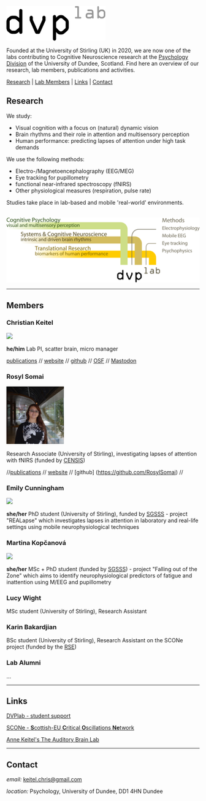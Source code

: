 ![display dvplab logo](/images/logo_s.png)

Founded at the University of Stirling (UK) in 2020, we are now one of the labs contributing to Cognitive Neuroscience research at the [Psychology Division](https://www.dundee.ac.uk/psychology) of the University of Dundee, Scotland. Find here an overview of our research, lab members, publications and activities.

[Research](#research) | [Lab Members](#members) | [Links](#links) | [Contact](#contact)

## Research

We study:
- Visual cognition with a focus on (natural) dynamic vision
- Brain rhythms and their role in attention and multisensory perception
- Human performance: predicting lapses of attention under high task demands

We use the following methods:
- Electro-/Magnetoencephalography (EEG/MEG)
- Eye tracking for pupillometry
- functional near-infrared spectroscopy (fNIRS)
- Other physiological measures (respiration, pulse rate)

Studies take place in lab-based and mobile 'real-world' environments.
<br />
<br />

![display dvplab themes](/images/dvplab_themes.png)

---

## Members

### Christian Keitel

<img src="https://raw.githubusercontent.com/keiCetel/dvplab.github.io/master/images/ck_profile_pic.jpg" width="150">

**he/him** Lab PI, scatter brain, micro manager

[publications](https://scholar.google.com/citations?user=hTkSbg8AAAAJ&hl=en>publications) // [website](https://keitelscience.com) // [github](https://github.com/keiCetel) // [OSF](https://osf.io/hktsc/) // [Mastodon](https://mastodon.scot/@keicetel)

### Rosyl Somai

<img src="https://raw.githubusercontent.com/RosylSomai/dvplab.github.ioRS/master/images/linkedinProfilePic.jpg" width="150">

Research Associate (University of Stirling), investigating lapses of attention with fNIRS (funded by [CENSIS](https://censis.org.uk/))

//[publications](https://scholar.google.com/citations?hl=nl&user=GJLoxcEAAAAJ) // [website](https://rosylsomai.com) // [github] (https://github.com/RosylSomai) //

### Emily Cunningham

<img src = "https://raw.githubusercontent.com/keiCetel/dvplab.github.io/master/images/ec_profile_pic.jpg" width = "120">

**she/her** PhD student (University of Stirling), funded by [SGSSS](https://www.sgsss.ac.uk/) - project "REALapse" which investigates lapses in attention in laboratory and real-life settings using mobile neurophysiological techniques

### Martina Kopčanová

<img src = "https://raw.githubusercontent.com/keiCetel/dvplab.github.io/master/images/mk_profile_pic.jpg" width = "150">

**she/her** MSc + PhD student (funded by [SGSSS](https://www.sgsss.ac.uk/)) - project "Falling out of the Zone" which aims to identify neurophysiological predictors of fatigue and inattention using M/EEG and pupillometry

### Lucy Wight

MSc student (University of Stirling), Research Assistant

### Karin Bakardjian

BSc student (University of Stirling), Research Assistant on the SCONe project (funded by the [RSE](https://rse.org.uk/))

### Lab Alumni

...

---

## Links

[DVPlab - student support](https://dvplab.wordpress.com/)

[SCONe - **S**cottish-EU **C**ritical **O**scillations **Ne**twork](https://scone.stir.ac.uk/)

[Anne Keitel's The Auditory Brain Lab](https://keitelscience.com/annes-lab/)

---

## Contact

_email:_ [keitel.chris@gmail.com](mailto:keitel.chris@gmail.com)

_location:_ Psychology, University of Dundee, DD1 4HN Dundee
